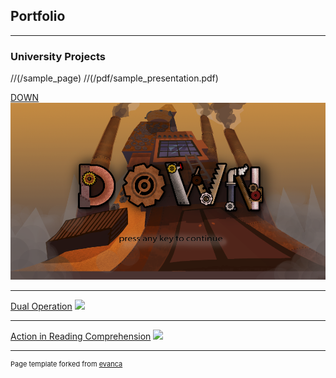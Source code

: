 ## Portfolio

---

### University Projects
//(/sample_page)
//(/pdf/sample_presentation.pdf)

[DOWN](https://drive.google.com/file/d/1V7ngUk-L0xeTcyrCg0qIF14bSrtISk1i/view?usp=sharing)
<img src="images/DOWN_1.png?raw=true"/>

---
[Dual Operation](https://drive.google.com/file/d/1LFYAVFDFm7m9Op3bN05J7dILKCGaxqve/view?usp=sharing)
<img src="images/DO.png?raw=true"/>

---
[Action in Reading Comprehension](http://example.com/)
<img src="images/dummy_thumbnail.jpg?raw=true"/>

---
<p style="font-size:11px">Page template forked from <a href="https://github.com/evanca/quick-portfolio">evanca</a></p>
<!-- Remove above link if you don't want to attibute -->
